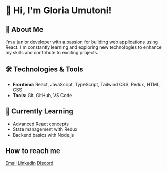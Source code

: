 # 👋 Hi, I'm Gloria Umutoni!

## 🚀 About Me
I'm a junior developer with a passion for building web applications using React. I'm constantly learning and exploring new technologies to enhance my skills and contribute to exciting projects.

## 🛠️ Technologies & Tools
- **Frontend:** React, JavaScript, TypeScript, Tailwind CSS, Redux, HTML, CSS
- **Tools:** Git, GitHub, VS Code

## 🌱 Currently Learning
- Advanced React concepts
- State management with Redux
- Backend basics with Node.js

## How to reach me
[Email](gloriaumutoni54@gmail.com)
[LinkedIn](https://www.linkedin.com/in/umutoni-gloria/)
[Discord](gloria_umutoni)

